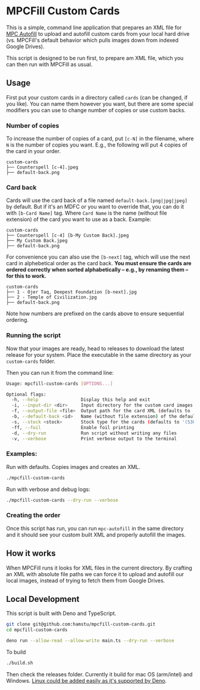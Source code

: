 # MPCFill Custom Cards

This is a simple, command line application that prepares an XML file for [MPC Autofill](https://github.com/chilli-axe/mpc-autofill) to upload and autofill custom cards from your local hard drive (vs. MPCFill's default behavior which pulls images down from indexed Google Drives).

This script is designed to be run first, to prepare am XML file, which you can then run with MPCFill as usual.

## Usage

First put your custom cards in a directory called `cards` (can be changed, if you like). You can name them however you want, but there are some special modifiers you can use to change number of copies or use custom backs.

### Number of copies

To increase the number of copies of a card, put `[c-N]` in the filename, where `N` is the number of copies you want. E.g., the following will put 4 copies of the card in your order.

```
custom-cards
├── Counterspell [c-4].jpeg
├── default-back.png
```

### Card back

Cards will use the card back of a file named `default-back.[png|jpg|jpeg]` by default. But if it's an MDFC or you want to override that, you can do it with `[b-Card Name]` tag. Where `Card Name` is the name (without file extension) of the card you want to use as a back. Example:

```
custom-cards
├── Counterspell [c-4] [b-My Custom Back].jpeg
├── My Custom Back.jpeg
├── default-back.png
```

For convenience you can also use the `[b-next]` tag, which will use the next card in alphebetical order as the card back. **You must ensure the cards are ordered correctly when sorted alphabetically –  e.g., by renaming them – for this to work.**

```
custom-cards
├── 1 - Ojer Taq, Deepest Foundation [b-next].jpg
├── 2 - Temple of Civilization.jpg
├── default-back.png
```

Note how numbers are prefixed on the cards above to ensure sequential ordering.

### Running the script

Now that your images are ready, head to releases to download the latest release for your system. Place the executable in the same directory as your `custom-cards` folder.

Then you can run it from the command line:

```bash
Usage: mpcfill-custom-cards [OPTIONS...]

Optional flags:
  -h, --help                Display this help and exit
  -i, --input-dir <dir>     Input directory for the custom card images (defaults to ./cards)
  -f, --output-file <file>  Output path for the card XML (defaults to ./cards.xml)
  -b, --default-back <id>   Name (without file extension) of the default card back image (defaults to 'default-back')
  -s, --stock <stock>       Stock type for the cards (defaults to '(S30) Standard Smooth')
  -ff, --foil               Enable foil printing
  -d, --dry-run             Run script without writing any files
  -v, --verbose             Print verbose output to the terminal
```

### Examples:

Run with defaults. Copies images and creates an XML.

```bash
./mpcfill-custom-cards
```

Run with verbose and debug logs:

```bash
./mpcfill-custom-cards --dry-run --verbose
```

### Creating the order

Once this script has run, you can run `mpc-autofill` in the same directory and it should see your custom built XML and properly autofill the images.

## How it works

When MPCFill runs it looks for XML files in the current directory. By crafting an XML with absolute file paths we can force it to upload and autofill our local images, instead of trying to fetch them from Google Drives.

## Local Development

This script is built with Deno and TypeScript.

```bash
git clone git@github.com:hamstu/mpcfill-custom-cards.git
cd mpcfill-custom-cards

deno run --allow-read --allow-write main.ts --dry-run --verbose
```

To build

```bash
./build.sh
```

Then check the releases folder. Currently it build for mac OS (arm/intel) and Windows. [Linux could be added easily as it's supported by Deno](https://docs.deno.com/runtime/reference/cli/compiler/#supported-targets).
